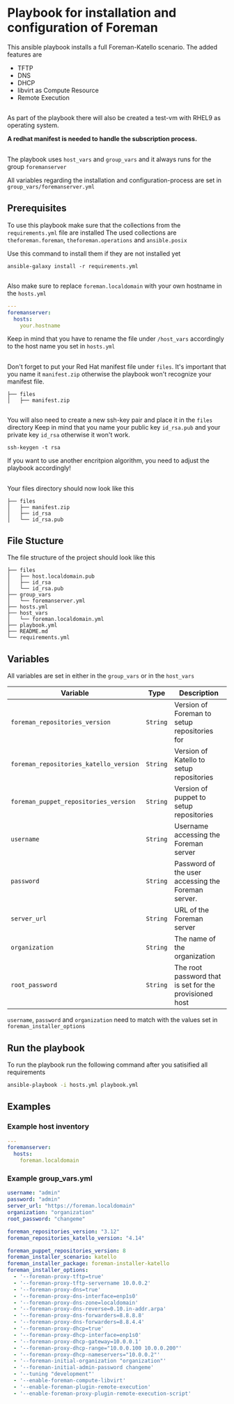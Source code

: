 # Playbook for installation and configuration of Foreman

This ansible playbook installs a full Foreman-Katello scenario. The added features are 
- TFTP
- DNS
- DHCP
- libvirt as Compute Resource
- Remote Execution

##
As part of the playbook there will also be created a test-vm with RHEL9 as operating system.
 
**A redhat manifest is needed to handle the subscription process.**

##

The playbook uses `host_vars` and `group_vars` and it always runs for the group `foremanserver`


All variables regarding the installation and configuration-process are set in `group_vars/foremanserver.yml`

## Prerequisites

To use this playbook make sure that the collections from the `requirements.yml` file are installed
The used collections are `theforeman.foreman`, `theforeman.operations` and  `ansible.posix`

Use this command to install them if they are not installed yet
```
ansible-galaxy install -r requirements.yml
```
##
Also make sure to replace `foreman.localdomain` with your own hostname in the `hosts.yml` 

```yaml
---
foremanserver:
  hosts:
    your.hostname
```
Keep in mind that you have to rename the file under `/host_vars` accordingly to the host name you set in `hosts.yml`


##
Don't forget to put your Red Hat manifest file under `files`. It's important that you name it `manifest.zip` otherwise the playbook won't recognize your manifest file.

```
├── files
│   ├── manifest.zip
```
##
You will also need to create a new ssh-key pair and place it in the `files` directory
Keep in mind that you name your public key `id_rsa.pub` and your private key `id_rsa` otherwise it won't work.

```
ssh-keygen -t rsa
```
If you want to use another encritpion algorithm, you need to adjust the playbook accordingly!

##
Your files directory should now look like this

```
├── files
│   ├── manifest.zip
│   ├── id_rsa
│   └── id_rsa.pub
```

## File Stucture 

The file structure of the project should look like this

```
├── files
│   ├── host.localdomain.pub
│   ├── id_rsa
│   └── id_rsa.pub
├── group_vars
│   └── foremanserver.yml
├── hosts.yml
├── host_vars
│   └── foreman.localdomain.yml
├── playbook.yml
├── README.md
└── requirements.yml

```


## Variables

All variables are set in either in the `group_vars` or in the `host_vars`

| Variable | Type  | Description |
| ---------| ----- | ---------|
| `foreman_repositories_version` | `String` | Version of Foreman to setup repositories for |
| `foreman_repositories_katello_version` | `String` | Version of Katello to setup repositories |
| `foreman_puppet_repositories_version` | `String` | Version of puppet to setup repositories |
| `username`      | `String` | Username accessing the Foreman server |
| `password`      | `String` | Password of the user accessing the Foreman server. |
| `server_url`    | `String` | URL of the Foreman server |
| `organization`  | `String` | The name of the organization |
| `root_password` | `String` | The root password that is set for the provisioned host |

`username`, `password` and `organization` need to match with the values set in `foreman_installer_options`

## Run the playbook

To run the playbook run the following command after you satisified all requirements

```bash
ansible-playbook -i hosts.yml playbook.yml
```

## Examples

### Example host inventory
```yaml
---
foremanserver:
  hosts:
    foreman.localdomain
```

### Example group_vars.yml

```yaml
username: "admin"
password: "admin"
server_url: "https://foreman.localdomain"
organization: "organization"
root_password: "changeme"

foreman_repositories_version: "3.12"
foreman_repositories_katello_version: "4.14"                                                                                                                                                  

foreman_puppet_repositories_version: 8
foreman_installer_scenario: katello
foreman_installer_package: foreman-installer-katello
foreman_installer_options:
  - '--foreman-proxy-tftp=true'
  - '--foreman-proxy-tftp-servername 10.0.0.2'
  - '--foreman-proxy-dns=true'
  - '--foreman-proxy-dns-interface=enp1s0'
  - '--foreman-proxy-dns-zone=localdomain'
  - '--foreman-proxy-dns-reverse=0.10.in-addr.arpa'
  - '--foreman-proxy-dns-forwarders=8.8.8.8'
  - '--foreman-proxy-dns-forwarders=8.8.4.4'
  - '--foreman-proxy-dhcp=true'
  - '--foreman-proxy-dhcp-interface=enp1s0'
  - '--foreman-proxy-dhcp-gateway=10.0.0.1'
  - '--foreman-proxy-dhcp-range="10.0.0.100 10.0.0.200"'
  - '--foreman-proxy-dhcp-nameservers="10.0.0.2"'
  - '--foreman-initial-organization "organization"'
  - '--foreman-initial-admin-password changeme'
  - '--tuning "development"'
  - '--enable-foreman-compute-libvirt'
  - '--enable-foreman-plugin-remote-execution'
  - '--enable-foreman-proxy-plugin-remote-execution-script'


```
